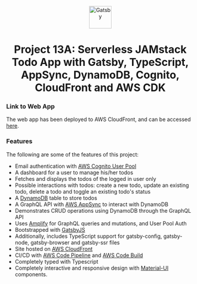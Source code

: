 <p align="center">
  <a href="https://www.gatsbyjs.com">
    <img alt="Gatsby" src="https://www.gatsbyjs.com/Gatsby-Monogram.svg" width="60" />
  </a>
</p>
<h1 align="center">
  Project 13A: Serverless JAMstack Todo App with Gatsby, TypeScript, AppSync, DynamoDB, Cognito, CloudFront and AWS CDK
</h1>

### Link to Web App

The web app has been deployed to AWS CloudFront, and can be accessed [here](https://d3nv2ml46a9t01.cloudfront.net/).

### Features

The following are some of the features of this project:

- Email authentication with [AWS Cognito User Pool](https://aws.amazon.com/cognito/)
- A dashboard for a user to manage his/her todos
- Fetches and displays the todos of the logged in user only
- Possible interactions with todos: create a new todo, update an existing todo, delete a todo and toggle an existing todo's status
- A [DynamoDB](https://aws.amazon.com/dynamodb/) table to store todos
- A GraphQL API with [AWS AppSync](https://aws.amazon.com/appsync/) to interact with DynamoDB
- Demonstrates CRUD operations using DynamoDB through the GraphQL API
- Uses [Amplify](https://amplify.com/) for GraphQL queries and mutations, and User Pool Auth
- Bootstrapped with [GatsbyJS](https://www.gatsbyjs.com/)
- Additionally, includes TypeScript support for gatsby-config, gatsby-node, gatsby-browser and gatsby-ssr files
- Site hosted on [AWS CloudFront](https://aws.amazon.com/cloudfront/)
- CI/CD with [AWS Code Pipeline](https://aws.amazon.com/codepipeline/) and [AWS Code Build](https://aws.amazon.com/codebuild/)
- Completely typed with Typescript
- Completely interactive and responsive design with [Material-UI](https://material-ui.com/) components.
